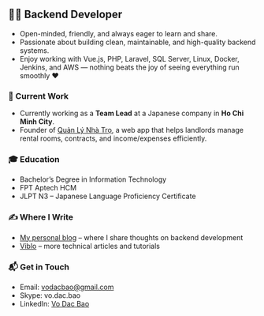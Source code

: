 ## 👨‍💻 Backend Developer

* Open-minded, friendly, and always eager to learn and share.
* Passionate about building clean, maintainable, and high-quality backend systems.
* Enjoy working with Vue.js, PHP, Laravel, SQL Server, Linux, Docker, Jenkins, and AWS — nothing beats the joy of seeing everything run smoothly ❤

### 💼 Current Work

* Currently working as a **Team Lead** at a Japanese company in **Ho Chi Minh City**.
* Founder of [Quản Lý Nhà Trọ](https://quanlynhatro.net/), a web app that helps landlords manage rental rooms, contracts, and income/expenses efficiently.

### 🎓 Education

* Bachelor’s Degree in Information Technology
* FPT Aptech HCM
* JLPT N3 – Japanese Language Proficiency Certificate

### ✍️ Where I Write

* [My personal blog](https://db99.cloud) – where I share thoughts on backend development
* [Viblo](https://viblo.asia/) – more technical articles and tutorials

### 📬 Get in Touch

* Email: [vodacbao@gmail.com](mailto:vodacbao@gmail.com)
* Skype: vo.dac.bao
* LinkedIn: [Vo Dac Bao](https://www.linkedin.com/in/vo-dac-bao-a79495b7)

